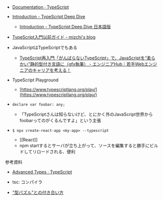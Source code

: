 
- [Documentation · TypeScript](https://www.typescriptlang.org/docs/home.html)
- [Introduction - TypeScript Deep Dive](https://basarat.gitbook.io/typescript/)
    - [Introduction - TypeScript Deep Dive 日本語版](https://typescript-jp.gitbook.io/deep-dive/)
- [TypeScript入門以前ガイド - mizchi's blog](https://mizchi.hatenablog.com/entry/2018/10/03/195854)
- JavaScriptはTypeScriptでもある
    - [TypeScript再入門「がんばらないTypeScript」で、JavaScriptを“柔らかい”静的型付き言語に（gfx執筆） - エンジニアHub｜若手Webエンジニアのキャリアを考える！](https://employment.en-japan.com/engineerhub/entry/2019/04/16/103000)
- TypeScript Playground
    - [https://www.typescriptlang.org/play/](https://www.typescriptlang.org/play/)



- `declare var foobar: any;`
    - 「TypeScriptさんは知らないけど、とにかく外のJavaScript世界からfoobarってのがくるんですよ」という主張

- `$ npx create-react-app <my-app> --typescript`
    - [[React]]
    - npm startするとサーバが立ち上がって、ソースを編集すると勝手にビルドしてリロードされる、便利


参考資料



- [Advanced Types · TypeScript](https://www.typescriptlang.org/docs/handbook/advanced-types.html)

- tsc: コンパイラ


- ["型パズル"との付き合い方](https://talks.leko.jp/type-puzzle-world/#39)
